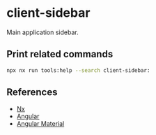 # client-sidebar

Main application sidebar.

## Print related commands

```bash
npx nx run tools:help --search client-sidebar:
```

## References

- [Nx](https://nx.dev)
- [Angular](https://angular.io)
- [Angular Material](https://material.angular.io)
